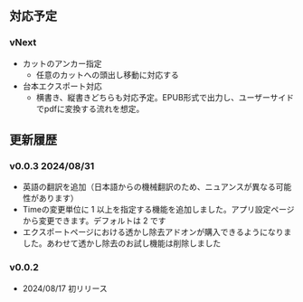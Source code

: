 
## 対応予定

### vNext

* カットのアンカー指定
  * 任意のカットへの頭出し移動に対応する
* 台本エクスポート対応
  * 横書き、縦書きどちらも対応予定。EPUB形式で出力し、ユーザーサイドでpdfに変換する流れを想定。

## 更新履歴

### v0.0.3 2024/08/31

* 英語の翻訳を追加（日本語からの機械翻訳のため、ニュアンスが異なる可能性があります）
* Timeの変更単位に 1 以上を指定する機能を追加しました。アプリ設定ページから変更できます。デフォルトは 2 です
* エクスポートページにおける透かし除去アドオンが購入できるようになりました。あわせて透かし除去のお試し機能は削除しました

### v0.0.2 

* 2024/08/17 初リリース

